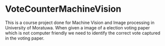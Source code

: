 # VoteCounterMachineVision
This is a course project done for Machine Vision and Image processing in University of Moratuwa. When given a image of a election voting paper which is not computer friendly we need to identify the correct vote captured in the voting paper.

